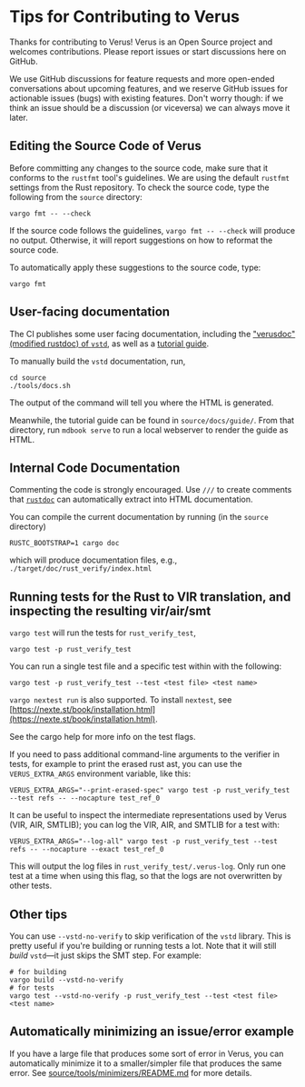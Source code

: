 # Tips for Contributing to Verus

Thanks for contributing to Verus!  Verus is an Open Source project and welcomes
contributions.  Please report issues or start discussions here on GitHub.

We use GitHub discussions for feature requests and more open-ended conversations about
upcoming features, and we reserve GitHub issues for actionable issues (bugs) with
existing features. Don't worry though: if we think an issue should be a discussion (or
viceversa) we can always move it later.

## Editing the Source Code of Verus

Before committing any changes to the source code,
make sure that it conforms to the `rustfmt` tool's guidelines.
We are using the default `rustfmt` settings from the Rust repository.
To check the source code, type the following from the `source` directory:

```
vargo fmt -- --check
```

If the source code follows the guidelines, `vargo fmt -- --check` will produce no output.
Otherwise, it will report suggestions on how to reformat the source code.

To automatically apply these suggestions to the source code, type:

```
vargo fmt
```

## User-facing documentation

The CI publishes some user facing documentation, including the ["verusdoc" (modified rustdoc) of `vstd`](https://verus-lang.github.io/verus/verusdoc/vstd/), as well as a [tutorial guide](https://verus-lang.github.io/verus/guide/).

To manually build the `vstd` documentation, run,

```
cd source
./tools/docs.sh
```

The output of the command will tell you where the HTML is generated.

Meanwhile, the tutorial guide can be found in `source/docs/guide/`. From that directory, run `mdbook serve` to run a local webserver to render the guide as HTML.

## Internal Code Documentation

Commenting the code is strongly encouraged.  Use `///` to create comments
that [`rustdoc`](https://doc.rust-lang.org/rustdoc/what-is-rustdoc.html) can
automatically extract into HTML documentation.

You can compile the current documentation by running (in the `source` directory)
```
RUSTC_BOOTSTRAP=1 cargo doc 
```
which will produce documentation files, e.g., `./target/doc/rust_verify/index.html`

## Running tests for the Rust to VIR translation, and inspecting the resulting vir/air/smt

`vargo test` will run the tests for `rust_verify_test`,

```
vargo test -p rust_verify_test
```

You can run a single test file and a specific test within with the following:

```
vargo test -p rust_verify_test --test <test file> <test name>
```

`vargo nextest run` is also supported. To install `nextest`, see [https://nexte.st/book/installation.html](https://nexte.st/book/installation.html).

See the cargo help for more info on the test flags.

If you need to pass additional command-line arguments to the verifier in tests, for example to print the
erased rust ast, you can use the `VERUS_EXTRA_ARGS` environment variable, like this:

```
VERUS_EXTRA_ARGS="--print-erased-spec" vargo test -p rust_verify_test --test refs -- --nocapture test_ref_0
```

It can be useful to inspect the intermediate representations used by Verus (VIR, AIR, SMTLIB);
you can log the VIR, AIR, and SMTLIB for a test with:

```
VERUS_EXTRA_ARGS="--log-all" vargo test -p rust_verify_test --test refs -- --nocapture --exact test_ref_0
```

This will output the log files in `rust_verify_test/.verus-log`. Only run one test at
a time when using this flag, so that the logs are not overwritten by other tests.

## Other tips

You can use `--vstd-no-verify` to skip verification of the `vstd` library. This is pretty useful if you're building or running tests a lot. Note that it will still _build_ `vstd`—it just skips the SMT step. For example:

```
# for building
vargo build --vstd-no-verify
# for tests
vargo test --vstd-no-verify -p rust_verify_test --test <test file> <test name>
```


## Automatically minimizing an issue/error example

If you have a large file that produces some sort of error in Verus, you can automatically minimize it to a smaller/simpler file that produces the same error. See [source/tools/minimizers/README.md](./source/tools/minimizers/README.md) for more details.
